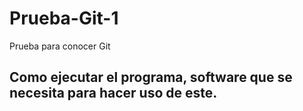 # Prueba-Git-1
Prueba para conocer Git
## Como ejecutar el programa, software que se necesita para hacer uso de este.

